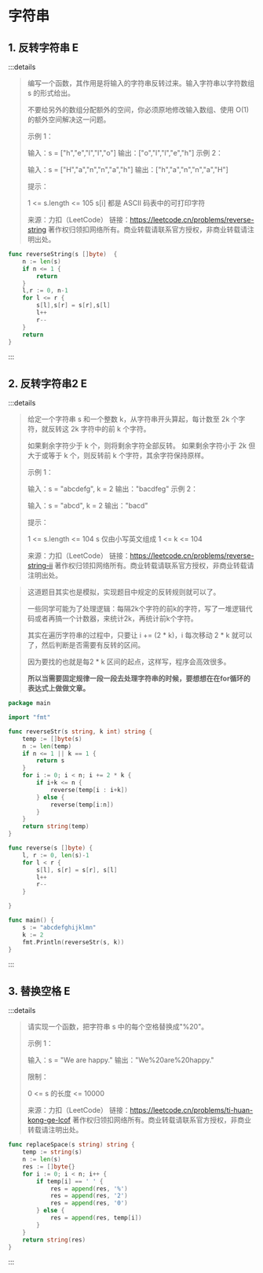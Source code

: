 # 字符串

## 1. 反转字符串 E

:::details

> 编写一个函数，其作用是将输入的字符串反转过来。输入字符串以字符数组 s 的形式给出。
>
> 不要给另外的数组分配额外的空间，你必须原地修改输入数组、使用 O(1) 的额外空间解决这一问题。
>
>  
>
> 示例 1：
>
> 输入：s = ["h","e","l","l","o"]
> 输出：["o","l","l","e","h"]
> 示例 2：
>
> 输入：s = ["H","a","n","n","a","h"]
> 输出：["h","a","n","n","a","H"]
>
>
> 提示：
>
> 1 <= s.length <= 105
> s[i] 都是 ASCII 码表中的可打印字符
>
> 来源：力扣（LeetCode）
> 链接：https://leetcode.cn/problems/reverse-string
> 著作权归领扣网络所有。商业转载请联系官方授权，非商业转载请注明出处。

```go
func reverseString(s []byte)  {
    n := len(s)
    if n <= 1 {
        return 
    }
    l,r := 0, n-1
    for l <= r {
        s[l],s[r] = s[r],s[l]
        l++
        r--
    }
    return 
}
```



:::



## 2. 反转字符串2 E

:::details

> 给定一个字符串 s 和一个整数 k，从字符串开头算起，每计数至 2k 个字符，就反转这 2k 字符中的前 k 个字符。
>
> 如果剩余字符少于 k 个，则将剩余字符全部反转。
> 如果剩余字符小于 2k 但大于或等于 k 个，则反转前 k 个字符，其余字符保持原样。
>
>
> 示例 1：
>
> 输入：s = "abcdefg", k = 2
> 输出："bacdfeg"
> 示例 2：
>
> 输入：s = "abcd", k = 2
> 输出："bacd"
>
>
> 提示：
>
> 1 <= s.length <= 104
> s 仅由小写英文组成
> 1 <= k <= 104
>
> 来源：力扣（LeetCode）
> 链接：https://leetcode.cn/problems/reverse-string-ii
> 著作权归领扣网络所有。商业转载请联系官方授权，非商业转载请注明出处。

> 这道题目其实也是模拟，实现题目中规定的反转规则就可以了。
>
> 一些同学可能为了处理逻辑：每隔2k个字符的前k的字符，写了一堆逻辑代码或者再搞一个计数器，来统计2k，再统计前k个字符。
>
> 其实在遍历字符串的过程中，只要让 i += (2 * k)，i 每次移动 2 * k 就可以了，然后判断是否需要有反转的区间。
>
> 因为要找的也就是每2 * k 区间的起点，这样写，程序会高效很多。
>
> **所以当需要固定规律一段一段去处理字符串的时候，要想想在在for循环的表达式上做做文章。**

```go
package main

import "fmt"

func reverseStr(s string, k int) string {
	temp := []byte(s)
	n := len(temp)
	if n <= 1 || k == 1 {
		return s
	}
	for i := 0; i < n; i += 2 * k {
		if i+k <= n {
			reverse(temp[i : i+k])
		} else {
			reverse(temp[i:n])
		}
	}
	return string(temp)
}

func reverse(s []byte) {
	l, r := 0, len(s)-1
	for l < r {
		s[l], s[r] = s[r], s[l]
		l++
		r--
	}

}

func main() {
	s := "abcdefghijklmn"
	k := 2
	fmt.Println(reverseStr(s, k))
}

```



:::



## 3. 替换空格 E

:::details

> 请实现一个函数，把字符串 s 中的每个空格替换成"%20"。
>
>  
>
> 示例 1：
>
> 输入：s = "We are happy."
> 输出："We%20are%20happy."
>
>
> 限制：
>
> 0 <= s 的长度 <= 10000
>
> 来源：力扣（LeetCode）
> 链接：https://leetcode.cn/problems/ti-huan-kong-ge-lcof
> 著作权归领扣网络所有。商业转载请联系官方授权，非商业转载请注明出处。



```go
func replaceSpace(s string) string {
	temp := string(s)
	n := len(s)
	res := []byte{}
	for i := 0; i < n; i++ {
		if temp[i] == ' ' {
			res = append(res, '%')
			res = append(res, '2')
			res = append(res, '0')
		} else {
			res = append(res, temp[i])
		}
	}
	return string(res)
}

```





:::